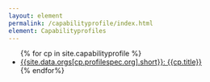 ```yaml
---
layout: element
permalink: /capabilityprofile/index.html
element: Capabilityprofiles
---
```


<ul>
{% for cp in site.capabilityprofile %}
<li><a href="/capabilityprofile/{{cp.nisp-id}}.html">{{site.data.orgs[cp.profilespec.org].short}}: {{cp.title}}</a></li>
{% endfor%}
</ul>
